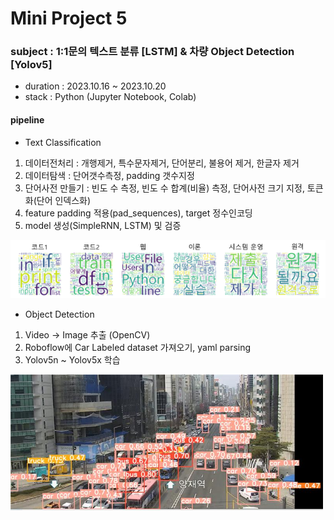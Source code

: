 

# Mini Project 5

### subject : 1:1문의 텍스트 분류 [LSTM] & 차량 Object Detection [Yolov5]

- duration : 2023.10.16 ~ 2023.10.20
- stack : Python (Jupyter Notebook, Colab)

#### pipeline
- Text Classification  
1. 데이터전처리 : 개행제거, 특수문자제거, 단어분리, 불용어 제거, 한글자 제거
2. 데이터탐색 : 단어갯수측정, padding 갯수지정
3. 단어사전 만들기 : 빈도 수 측정, 빈도 수 합계(비율) 측정, 단어사전 크기 지정, 토큰화(단어 인덱스화)
4. feature padding 적용(pad_sequences), target 정수인코딩
5. model 생성(SimpleRNN, LSTM) 및 검증

<img src='https://github.com/Choe-minsung/Project/blob/30697abd83ebf9ce68347d0470adde29653ed337/KT_AIVLE/MiniProject/P4/WC.png' width='700'/>

- Object Detection
1. Video → Image 추출 (OpenCV)
2. Roboflow에 Car Labeled dataset 가져오기, yaml parsing
3. Yolov5n ~ Yolov5x 학습

<img src='https://github.com/Choe-minsung/Project/blob/30697abd83ebf9ce68347d0470adde29653ed337/KT_AIVLE/MiniProject/P4/OD.jpg' width='500'/>
